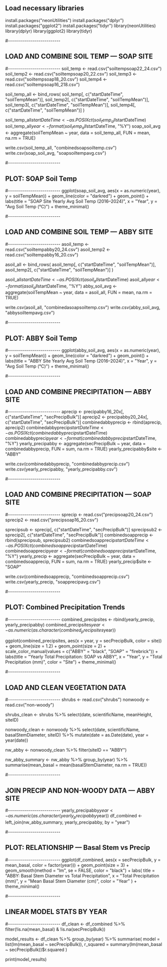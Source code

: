 ## Load necessary libraries

install.packages("neonUtilities")
install.packages("dplyr")
install.packages("ggplot2")
install.packages("tidyr")
library(neonUtilities)
library(dplyr)
library(ggplot2)
library(tidyr)

#--------------------------
## LOAD AND COMBINE SOIL TEMP — SOAP SITE
#--------------------------
soil_temp <- read.csv("soiltempsoap22_24.csv")
soil_temp2 <- read.csv("soiltempsoap20_22.csv")
soil_temp3 <- read.csv("soiltempsoap18_20.csv")
soil_temp4 <- read.csv("soiltempsoap16_218.csv")

soil_temp_all <- bind_rows(
  soil_temp[, c("startDateTime", "soilTempMean")],
  soil_temp2[, c("startDateTime", "soilTempMean")],
  soil_temp3[, c("startDateTime", "soilTempMean")],
  soil_temp4[, c("startDateTime", "soilTempMean")]
)

soil_temp_all$startDateTime <- as.POSIXct(soil_temp_all$startDateTime)
soil_temp_all$year <- format(soil_temp_all$startDateTime, "%Y")
soap_soil_avg <- aggregate(soilTempMean ~ year, data = soil_temp_all, FUN = mean, na.rm = TRUE)

write.csv(soil_temp_all, "combinedsoapsoiltemp.csv")
write.csv(soap_soil_avg, "soapsoiltempavg.csv")

#--------------------------
## PLOT: SOAP Soil Temp
#--------------------------
ggplot(soap_soil_avg, aes(x = as.numeric(year), y = soilTempMean)) +
  geom_line(color = "darkred") +
  geom_point() +
  labs(title = "SOAP Site Yearly Avg Soil Temp (2016–2024)", x = "Year", y = "Avg Soil Temp (°C)") +
  theme_minimal()

#--------------------------
## LOAD AND COMBINE SOIL TEMP — ABBY SITE
#--------------------------
asoil_temp <- read.csv("soiltempabby20_24.csv")
asoil_temp2 <- read.csv("soiltempabby16_20.csv")

asoil_all <- bind_rows(
  asoil_temp[, c("startDateTime", "soilTempMean")],
  asoil_temp2[, c("startDateTime", "soilTempMean")]
)

asoil_all$startDateTime <- as.POSIXct(asoil_all$startDateTime)
asoil_all$year <- format(asoil_all$startDateTime, "%Y")
abby_soil_avg <- aggregate(soilTempMean ~ year, data = asoil_all, FUN = mean, na.rm = TRUE)

write.csv(asoil_all, "combinedasoapsoiltemp.csv")
write.csv(abby_soil_avg, "abbysoiltempavg.csv")

#--------------------------
## PLOT: ABBY Soil Temp
#--------------------------
ggplot(abby_soil_avg, aes(x = as.numeric(year), y = soilTempMean)) +
  geom_line(color = "darkred") +
  geom_point() +
  labs(title = "ABBY Site Yearly Avg Soil Temp (2016–2024)", x = "Year", y = "Avg Soil Temp (°C)") +
  theme_minimal()

#--------------------------
## LOAD AND COMBINE PRECIPITATION — ABBY SITE
#--------------------------
aprecip <- precipabby16_20x[, c("startDateTime", "secPrecipBulk")]
aprecip2 <- precipabby20_24x[, c("startDateTime", "secPrecipBulk")]
combinedabbyprecip <- rbind(aprecip, aprecip2)
combinedabbyprecip$startDateTime <- as.POSIXct(combinedabbyprecip$startDateTime)
combinedabbyprecip$year <- format(combinedabbyprecip$startDateTime, "%Y")
yearly_precipabby <- aggregate(secPrecipBulk ~ year, data = combinedabbyprecip, FUN = sum, na.rm = TRUE)
yearly_precipabby$site <- "ABBY"

write.csv(combinedabbyprecip, "combinedabbyprecip.csv")
write.csv(yearly_precipabby, "yearly_precipabby.csv")

#--------------------------
## LOAD AND COMBINE PRECIPITATION — SOAP SITE
#--------------------------
sprecip <- read.csv("precipsoap20_24.csv")
sprecip2 <- read.csv("precipsoap16_20.csv")

sprecipsub  <- sprecip[, c("startDateTime", "secPrecipBulk")]
sprecipsub2 <- sprecip2[, c("startDateTime", "secPrecipBulk")]
combinedsoapprecip <- rbind(sprecipsub, sprecipsub2)
combinedsoapprecip$startDateTime <- as.POSIXct(combinedsoapprecip$startDateTime)
combinedsoapprecip$year <- format(combinedsoapprecip$startDateTime, "%Y")
yearly_precip <- aggregate(secPrecipBulk ~ year, data = combinedsoapprecip, FUN = sum, na.rm = TRUE)
yearly_precip$site <- "SOAP"

write.csv(combinedsoapprecip, "combinedsoapprecip.csv")
write.csv(yearly_precip, "soapprecipavg.csv")

#--------------------------
## PLOT: Combined Precipitation Trends
#--------------------------
combined_precipsites <- rbind(yearly_precip, yearly_precipabby)
combined_precipsites$year <- as.numeric(as.character(combined_precipsites$year))

ggplot(combined_precipsites, aes(x = year, y = secPrecipBulk, color = site)) +
  geom_line(size = 1.2) +
  geom_point(size = 2) +
  scale_color_manual(values = c("ABBY" = "black", "SOAP" = "firebrick")) +
  labs(title = "Yearly Total Precipitation: SOAP vs ABBY",
       x = "Year", y = "Total Precipitation (mm)", color = "Site") +
  theme_minimal()

#--------------------------
## LOAD AND CLEAN VEGETATION DATA
#--------------------------
shrubs <- read.csv("shrubs")
nonwoody <- read.csv("non-woody")

shrubs_clean <- shrubs %>%
  select(date, scientificName, meanHeight, siteID)

nonwoody_clean <- nonwoody %>%
  select(date, scientificName, basalStemDiameter, siteID) %>%
  mutate(date = as.Date(date), year = year(date))

nw_abby <- nonwoody_clean %>%
  filter(siteID == "ABBY")

nw_abby_summary <- nw_abby %>%
  group_by(year) %>%
  summarise(mean_basal = mean(basalStemDiameter, na.rm = TRUE))

#--------------------------
## JOIN PRECIP AND NON-WOODY DATA — ABBY SITE
#--------------------------
yearly_precipabby$year <- as.numeric(as.character(yearly_precipabby$year))
df_combined <- left_join(nw_abby_summary, yearly_precipabby, by = "year")

#--------------------------
## PLOT: RELATIONSHIP — Basal Stem vs Precip
#--------------------------
ggplot(df_combined, aes(x = secPrecipBulk, y = mean_basal, color = factor(year))) +
  geom_point(size = 3) +
  geom_smooth(method = "lm", se = FALSE, color = "black") +
  labs(
    title = "ABBY: Basal Stem Diameter vs Total Precipitation",
    x = "Total Precipitation (mm)",
    y = "Mean Basal Stem Diameter (cm)",
    color = "Year"
  ) +
  theme_minimal()

#--------------------------
## LINEAR MODEL STATS BY YEAR
#--------------------------
df_clean <- df_combined %>%
  filter(!is.na(mean_basal) & !is.na(secPrecipBulk))

model_results <- df_clean %>%
  group_by(year) %>%
  summarise(
    model = list(lm(mean_basal ~ secPrecipBulk)),
    r_squared = summary(lm(mean_basal ~ secPrecipBulk))$r.squared
  )

print(model_results)

